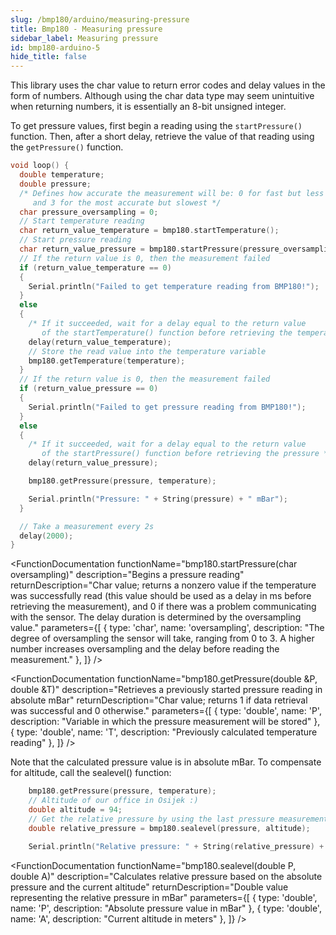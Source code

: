 ```yaml
---
slug: /bmp180/arduino/measuring-pressure
title: Bmp180 - Measuring pressure
sidebar_label: Measuring pressure
id: bmp180-arduino-5
hide_title: false
---
```


<WarningBox>This library uses the char value to return error codes and delay values in the form of numbers. Although using the char data type may seem unintuitive when returning numbers, it is essentially an 8-bit unsigned integer.</WarningBox>

To get pressure values, first begin a reading using the `startPressure()` function. Then, after a short delay, retrieve the value of that reading using the `getPressure()` function.

```cpp
void loop() {
  double temperature;
  double pressure;
  /* Defines how accurate the measurement will be: 0 for fast but less accurate,
     and 3 for the most accurate but slowest */
  char pressure_oversampling = 0;
  // Start temperature reading
  char return_value_temperature = bmp180.startTemperature();
  // Start pressure reading
  char return_value_pressure = bmp180.startPressure(pressure_oversampling);
  // If the return value is 0, then the measurement failed
  if (return_value_temperature == 0)
  {
    Serial.println("Failed to get temperature reading from BMP180!");
  }
  else
  {
    /* If it succeeded, wait for a delay equal to the return value
       of the startTemperature() function before retrieving the temperature */
    delay(return_value_temperature);
    // Store the read value into the temperature variable
    bmp180.getTemperature(temperature);
  }
  // If the return value is 0, then the measurement failed
  if (return_value_pressure == 0)
  {
    Serial.println("Failed to get pressure reading from BMP180!");
  }
  else
  {
    /* If it succeeded, wait for a delay equal to the return value
       of the startPressure() function before retrieving the pressure */
    delay(return_value_pressure);

    bmp180.getPressure(pressure, temperature);

    Serial.println("Pressure: " + String(pressure) + " mBar");
  }

  // Take a measurement every 2s
  delay(2000);
}
```

<CenteredImage src="/img/bmp180/bmp180_pressure.png" alt="Serial monitor pressure readings" caption="Serial monitor" width="100%" />

<FunctionDocumentation
  functionName="bmp180.startPressure(char oversampling)"
  description="Begins a pressure reading"
  returnDescription="Char value; returns a nonzero value if the temperature was successfully read (this value should be used as a delay in ms before retrieving the measurement), and 0 if there was a problem communicating with the sensor. The delay duration is determined by the oversampling value."
  parameters={[
   { type: 'char', name: 'oversampling', description: "The degree of oversampling the sensor will take, ranging from 0 to 3. A higher number increases oversampling and the delay before reading the measurement." },
  ]}
/>

<FunctionDocumentation
  functionName="bmp180.getPressure(double &P, double &T)"
  description="Retrieves a previously started pressure reading in absolute mBar"
  returnDescription="Char value; returns 1 if data retrieval was successful and 0 otherwise."
  parameters={[
  { type: 'double', name: 'P', description: "Variable in which the pressure measurement will be stored" },
  { type: 'double', name: 'T', description: "Previously calculated temperature reading" },
  ]}
/>

<WarningBox>Note that the calculated pressure value is in absolute mBar. To compensate for altitude, call the sealevel() function:</WarningBox>

```cpp
    bmp180.getPressure(pressure, temperature);
    // Altitude of our office in Osijek :)
    double altitude = 94;
    // Get the relative pressure by using the last pressure measurement and altitude
    double relative_pressure = bmp180.sealevel(pressure, altitude);

    Serial.println("Relative pressure: " + String(relative_pressure) + " mBar");
```

<CenteredImage src="/img/bmp180/bmp180_relative.png" alt="Serial monitor relative pressure readings" caption="Serial monitor" width="100%" />

<FunctionDocumentation
  functionName="bmp180.sealevel(double P, double A)"
  description="Calculates relative pressure based on the absolute pressure and the current altitude"
  returnDescription="Double value representing the relative pressure in mBar"
  parameters={[
  { type: 'double', name: 'P', description: "Absolute pressure value in mBar" },
  { type: 'double', name: 'A', description: "Current altitude in meters" },
  ]}
/>